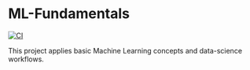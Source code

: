 # ML-Fundamentals
[![CI](https://github.com/Arief-AK/ML-Fundamentals/actions/workflows/ci.yml/badge.svg)](https://github.com/Arief-AK/ML-Fundamentals/actions/workflows/ci.yml)

This project applies basic Machine Learning concepts and data-science workflows.